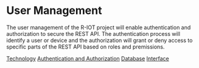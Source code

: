 # User Management
The user management of the R-IOT project will enable authentication and authorization to secure the REST API. The authentication process will identify a user or device and the authorization will grant or deny access to specific parts of the REST API based on roles and premissions.

[Technology](technology.md)
[Authentication and Authorization](authentication_authorization.md)
[Database](database.md)
[Interface](interface.md)

